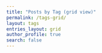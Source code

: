 ```yaml
---
title: "Posts by Tag (grid view)"
permalink: /tags-grid/
layout: tags
entries_layout: grid
author_profile: true
search: false
---
```

